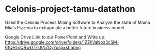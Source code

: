 # Celonis-project-tamu-datathon

Used the Celonis Process Mining Software to Analyze the state of Mama Mia's Pizzeria to extrapolate a better future business model.

Google Drive Link to our PowerPoint and Write up:
https://drive.google.com/drive/folders/1ZZIlVaNoa3cSM-6fQHLsQRwOT7s8NZCy?usp=sharing
